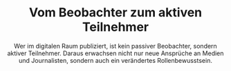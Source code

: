 ---
layout: trend
title: Vom Beobachter zum aktiven Teilnehmer
subtitle: "Wer im digitalen Raum publiziert, ist kein passiver Beobachter, sondern aktiver Teilnehmer. Daraus erwachsen nicht nur neue Ansprüche an Medien und Journalisten, sondern auch ein verändertes Rollenbewusstsein."
---